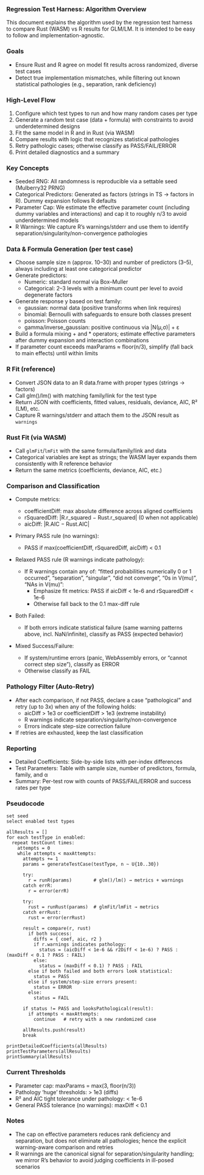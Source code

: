 ### Regression Test Harness: Algorithm Overview

This document explains the algorithm used by the regression test harness to compare Rust (WASM) vs R results for GLM/LM. It is intended to be easy to follow and implementation-agnostic.

### Goals
- Ensure Rust and R agree on model fit results across randomized, diverse test cases
- Detect true implementation mismatches, while filtering out known statistical pathologies (e.g., separation, rank deficiency)

### High-Level Flow
1) Configure which test types to run and how many random cases per type
2) Generate a random test case (data + formula) with constraints to avoid underdetermined designs
3) Fit the same model in R and in Rust (via WASM)
4) Compare results with logic that recognizes statistical pathologies
5) Retry pathologic cases; otherwise classify as PASS/FAIL/ERROR
6) Print detailed diagnostics and a summary

### Key Concepts
- Seeded RNG: All randomness is reproducible via a settable seed (Mulberry32 PRNG)
- Categorical Predictors: Generated as factors (strings in TS → factors in R). Dummy expansion follows R defaults
- Parameter Cap: We estimate the effective parameter count (including dummy variables and interactions) and cap it to roughly n/3 to avoid underdetermined models
- R Warnings: We capture R’s warnings/stderr and use them to identify separation/singularity/non-convergence pathologies

### Data & Formula Generation (per test case)
- Choose sample size n (approx. 10–30) and number of predictors (3–5), always including at least one categorical predictor
- Generate predictors:
  - Numeric: standard normal via Box–Muller
  - Categorical: 2–3 levels with a minimum count per level to avoid degenerate factors
- Generate response y based on test family:
  - gaussian: normal data (positive transforms when link requires)
  - binomial: Bernoulli with safeguards to ensure both classes present
  - poisson: Poisson counts
  - gamma/inverse_gaussian: positive continuous via |N(μ,σ)| + ε
- Build a formula mixing + and * operators; estimate effective parameters after dummy expansion and interaction combinations
- If parameter count exceeds maxParams ≈ floor(n/3), simplify (fall back to main effects) until within limits

### R Fit (reference)
- Convert JSON data to an R data.frame with proper types (strings → factors)
- Call glm()/lm() with matching family/link for the test type
- Return JSON with coefficients, fitted values, residuals, deviance, AIC, R² (LM), etc.
- Capture R warnings/stderr and attach them to the JSON result as `warnings`

### Rust Fit (via WASM)
- Call `glmFit`/`lmFit` with the same formula/family/link and data
- Categorical variables are kept as strings; the WASM layer expands them consistently with R reference behavior
- Return the same metrics (coefficients, deviance, AIC, etc.)

### Comparison and Classification
- Compute metrics:
  - coefficientDiff: max absolute difference across aligned coefficients
  - rSquaredDiff: |R.r_squared − Rust.r_squared| (0 when not applicable)
  - aicDiff: |R.AIC − Rust.AIC|

- Primary PASS rule (no warnings):
  - PASS if max(coefficientDiff, rSquaredDiff, aicDiff) < 0.1

- Relaxed PASS rule (R warnings indicate pathology):
  - If R warnings contain any of: “fitted probabilities numerically 0 or 1 occurred”, “separation”, “singular”, “did not converge”, “0s in V(mu)”, “NAs in V(mu)”:
    - Emphasize fit metrics: PASS if aicDiff < 1e-6 and rSquaredDiff < 1e-6
    - Otherwise fall back to the 0.1 max-diff rule

- Both Failed:
  - If both errors indicate statistical failure (same warning patterns above, incl. NaN/infinite), classify as PASS (expected behavior)

- Mixed Success/Failure:
  - If system/runtime errors (panic, WebAssembly errors, or “cannot correct step size”), classify as ERROR
  - Otherwise classify as FAIL

### Pathology Filter (Auto-Retry)
- After each comparison, if not PASS, declare a case “pathological” and retry (up to 3x) when any of the following holds:
  - aicDiff > 1e3 or coefficientDiff > 1e3 (extreme instability)
  - R warnings indicate separation/singularity/non-convergence
  - Errors indicate step-size correction failure
- If retries are exhausted, keep the last classification

### Reporting
- Detailed Coefficients: Side-by-side lists with per-index differences
- Test Parameters: Table with sample size, number of predictors, formula, family, and α
- Summary: Per-test row with counts of PASS/FAIL/ERROR and success rates per type

### Pseudocode
```text
set seed
select enabled test types

allResults = []
for each testType in enabled:
  repeat testCount times:
    attempts = 0
    while attempts < maxAttempts:
      attempts += 1
      params = generateTestCase(testType, n ~ U{10..30})

      try:
        r = runR(params)        # glm()/lm() → metrics + warnings
      catch errR:
        r = error(errR)

      try:
        rust = runRust(params)  # glmFit/lmFit → metrics
      catch errRust:
        rust = error(errRust)

      result = compare(r, rust)
        if both success:
          diffs = { coef, aic, r2 }
          if r.warnings indicates pathology:
            status = (aicDiff < 1e-6 && r2Diff < 1e-6) ? PASS : (maxDiff < 0.1 ? PASS : FAIL)
          else:
            status = (maxDiff < 0.1) ? PASS : FAIL
        else if both failed and both errors look statistical:
          status = PASS
        else if system/step-size errors present:
          status = ERROR
        else:
          status = FAIL

      if status != PASS and looksPathological(result):
        if attempts < maxAttempts:
          continue   # retry with a new randomized case

      allResults.push(result)
      break

printDetailedCoefficients(allResults)
printTestParameters(allResults)
printSummary(allResults)
```

### Current Thresholds
- Parameter cap: maxParams = max(3, floor(n/3))
- Pathology ‘huge’ thresholds: > 1e3 (diffs)
- R² and AIC tight tolerance under pathology: < 1e-6
- General PASS tolerance (no warnings): maxDiff < 0.1

### Notes
- The cap on effective parameters reduces rank deficiency and separation, but does not eliminate all pathologies; hence the explicit warning-aware comparison and retries
- R warnings are the canonical signal for separation/singularity handling; we mirror R’s behavior to avoid judging coefficients in ill-posed scenarios


